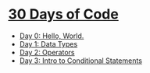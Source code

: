 # [30 Days of Code](https://www.hackerrank.com/domains/tutorials/30-days-of-code)
- [Day 0: Hello, World.](https://www.hackerrank.com/challenges/30-hello-world/problem)
- [Day 1: Data Types](https://www.hackerrank.com/challenges/30-data-types/problem)
- [Day 2: Operators](https://www.hackerrank.com/challenges/30-operators/problem)
- [Day 3: Intro to Conditional Statements](https://www.hackerrank.com/challenges/30-conditional-statements/problem)